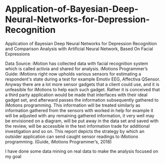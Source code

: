 # Application-of-Bayesian-Deep-Neural-Networks-for-Depression-Recognition
Application of Bayesian Deep Neural Networks for Depression Recognition and Comparison Analysis with Artificial Neural Network, Based On Facial Expressions


Data Source: iMotion has collected data with facial recognition system which is called activia and shared for analysis.
iMotions Programmer’s Guide: iMotions right now upholds various sensors for estimating a respondent's state during a test for example Emotiv EEG, Affectiva QSensor. Anyway there are a lot more sensor gadgets that a client could use, and it is unfeasible for iMotions to help each such gadget. Rather it is conceived that a third party application would be made that interfaces with their ideal gadget set, and afterward passes the information subsequently gathered to iMotions programming. This information will be treated similarly as information gathered from the sensors with worked in help for example it will be adjusted with any remaining gathered information, it very well may be envisioned on a diagram, will be put away in the data set and saved with the review, will be accessible in the text information trade for additional investigation and so on. This report depicts the strategy by which an outsider application can send caught sensor readings to iMotions programming. (Guide, iMotions Programmer’s, 2018)

I have done some data mining on real data to make the analysis focused on my goal
